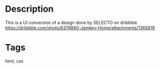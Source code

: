 # Description

This is a UI conversion of a design done by SELECTO on dribbble
https://dribbble.com/shots/6378880-Jamkey-Home/attachments/1365819

# Tags

html, css
